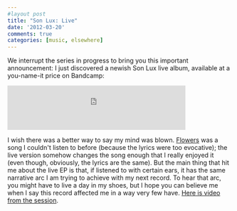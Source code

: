 ```yaml
---
#layout post
title: "Son Lux: Live"
date: '2012-03-20'
comments: true
categories: [music, elsewhere]
---
```


We interrupt the series in progress to bring you this important announcement: I just discovered a newish Son Lux live album, available at a you-name-it price on Bandcamp:

<iframe width="400" height="100" style="position: relative; display: block; width: 400px; height: 100px; margin-bottom: 1em;" src="http://bandcamp.com/EmbeddedPlayer/v=2/album=1033868237/size=venti/bgcol=FFFFFF/linkcol=4285BB/" allowtransparency="true" frameborder="0"><a href="http://music.sonluxmusic.com/album/son-lux-breakthru-radio-session">Son Lux (BreakThru Radio Session) by Son Lux</a></iframe>

I wish there was a better way to say my mind was blown. [Flowers](http://music.sonluxmusic.com/track/flowers) was a song I couldn't listen to before (because the lyrics were too evocative); the live version somehow changes the song enough that I really enjoyed it (even though, obviously, the lyrics are the same). But the main thing that hit me about the live EP is that, if listened to with certain ears, it has the same narrative arc I am trying to achieve with my next record. To hear that arc, you might have to live a day in my shoes, but I hope you can believe me when I say this record affected me in a way very few have. [Here is video from the session](http://blip.tv/btrlivestudio/son-lux-btr-live-studio-ep89-5900318).